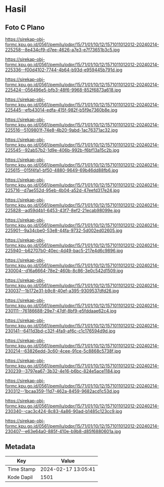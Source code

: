 # Hasil

## Foto C Plano

https://sirekap-obj-formc.kpu.go.id/0561/pemilu/pdpr/15/71/01/10/12/1571011012012-20240214-225258--8e434cf9-d7ee-4626-a7e3-e7f73651b3c5.jpg

https://sirekap-obj-formc.kpu.go.id/0561/pemilu/pdpr/15/71/01/10/12/1571011012012-20240214-225336--f00d4102-7744-4b64-b93d-e959445b791d.jpg

https://sirekap-obj-formc.kpu.go.id/0561/pemilu/pdpr/15/71/01/10/12/1571011012012-20240214-225424--056496e5-bfb3-48f6-9968-852f6873a618.jpg

https://sirekap-obj-formc.kpu.go.id/0561/pemilu/pdpr/15/71/01/10/12/1571011012012-20240214-225445--efb43014-edfa-415f-982f-b5f9e7360b8e.jpg

https://sirekap-obj-formc.kpu.go.id/0561/pemilu/pdpr/15/71/01/10/12/1571011012012-20240214-225516--5109801f-74e8-4b20-9abd-1ac76371ac32.jpg

https://sirekap-obj-formc.kpu.go.id/0561/pemilu/pdpr/15/71/01/10/12/1571011012012-20240214-225545--92ab57b2-1d9e-406b-992b-f6bf13a15c2b.jpg

https://sirekap-obj-formc.kpu.go.id/0561/pemilu/pdpr/15/71/01/10/12/1571011012012-20240214-225615--015f4fa1-bf50-4880-9649-69b46dd88fb6.jpg

https://sirekap-obj-formc.kpu.go.id/0561/pemilu/pdpr/15/71/01/10/12/1571011012012-20240214-225716--d7ae552d-95eb-4b04-a52d-47eefd317e24.jpg

https://sirekap-obj-formc.kpu.go.id/0561/pemilu/pdpr/15/71/01/10/12/1571011012012-20240214-225828--ad59d4b1-6453-43f7-8ef2-21ecab98099e.jpg

https://sirekap-obj-formc.kpu.go.id/0561/pemilu/pdpr/15/71/01/10/12/1571011012012-20240214-225901--9a34cbe0-53e8-44fa-9732-5d002ed02605.jpg

https://sirekap-obj-formc.kpu.go.id/0561/pemilu/pdpr/15/71/01/10/12/1571011012012-20240214-225940--b62707b0-40ec-4d49-bac5-217e4d6c9896.jpg

https://sirekap-obj-formc.kpu.go.id/0561/pemilu/pdpr/15/71/01/10/12/1571011012012-20240214-230004--d16a6664-78e2-460b-8c86-3e0c542d1509.jpg

https://sirekap-obj-formc.kpu.go.id/0561/pemilu/pdpr/15/71/01/10/12/1571011012012-20240214-230037--1b172e31-b9c8-40ef-a395-9309537dfd26.jpg

https://sirekap-obj-formc.kpu.go.id/0561/pemilu/pdpr/15/71/01/10/12/1571011012012-20240214-230111--76186688-29e7-47df-8bf9-e5fddaae62c4.jpg

https://sirekap-obj-formc.kpu.go.id/0561/pemilu/pdpr/15/71/01/10/12/1571011012012-20240214-230141--6411d3bd-c32f-4fa9-af6c-c1c176594d9d.jpg

https://sirekap-obj-formc.kpu.go.id/0561/pemilu/pdpr/15/71/01/10/12/1571011012012-20240214-230214--63826edd-3c60-4cee-91ce-5c8868c5738f.jpg

https://sirekap-obj-formc.kpu.go.id/0561/pemilu/pdpr/15/71/01/10/12/1571011012012-20240214-230239--3797ea67-3b32-4e16-b6bc-824e5ace1184.jpg

https://sirekap-obj-formc.kpu.go.id/0561/pemilu/pdpr/15/71/01/10/12/1571011012012-20240214-230312--1bcaa359-11d7-462a-8459-9682acd1c53d.jpg

https://sirekap-obj-formc.kpu.go.id/0561/pemilu/pdpr/15/71/01/10/12/1571011012012-20240214-230340--cac3c424-8c83-4a86-90ad-b1485c123cc9.jpg

https://sirekap-obj-formc.kpu.go.id/0561/pemilu/pdpr/15/71/01/10/12/1571011012012-20240214-230407--e63e64a0-885f-410e-b9b8-d85f6880601a.jpg


## Metadata

| Key        | Value               |
| ---------- | ------------------- |
| Time Stamp | 2024-02-17 13:05:41 |
| Kode Dapil | 1501                |



